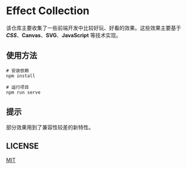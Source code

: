 # Effect Collection

该仓库主要收集了一些前端开发中比较好玩、好看的效果。这些效果主要基于 ***CSS***、**Canvas**、**SVG**、**JavaScript** 等技术实现。

## 使用方法

```shell
# 安装依赖
npm install

# 运行项目
npm run serve
```

## 提示
部分效果用到了兼容性较差的新特性。

## LICENSE
[MIT](./LICENSE)



